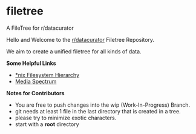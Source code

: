 # filetree
A FileTree for r/datacurator

Hello and Welcome to the [r/datacurator](https://reddit.com/r/datacurator) Filetree Repository.  

We aim to create a unified filetree for all kinds of data.  

**Some Helpful Links**  

* [\*nix Filesystem Hierarchy](https://wikipedia.org/wiki/Filesystem_Hierarchy_Standard)  
* [Media Spectrum](https://en.wikipedia.org/wiki/Media#Communications)

**Notes for Contributors**

* You are free to push changes into the wip (Work-In-Progress) Branch.
* git needs at least 1 file in the last directory that is created in a tree.
* please try to minimize exotic characters.  
* start with a **root** directory